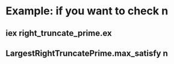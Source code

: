 # Example: if you want to check n

## iex right_truncate_prime.ex

## LargestRightTruncatePrime.max_satisfy n